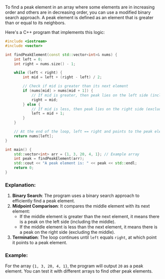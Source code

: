 To find a peak element in an array where some elements are in increasing order and others are in decreasing order, you can use a modified binary search approach. A peak element is defined as an element that is greater than or equal to its neighbors.

Here's a C++ program that implements this logic:

```cpp
#include <iostream>
#include <vector>

int findPeakElement(const std::vector<int>& nums) {
    int left = 0;
    int right = nums.size() - 1;

    while (left < right) {
        int mid = left + (right - left) / 2;

        // Check if mid is greater than its next element
        if (nums[mid] > nums[mid + 1]) {
            // If mid is greater, then peak lies on the left side (including mid)
            right = mid;
        } else {
            // If mid is less, then peak lies on the right side (excluding mid)
            left = mid + 1;
        }
    }

    // At the end of the loop, left == right and points to the peak element
    return nums[left];
}

int main() {
    std::vector<int> arr = {1, 3, 20, 4, 1}; // Example array
    int peak = findPeakElement(arr);
    std::cout << "A peak element is: " << peak << std::endl;
    return 0;
}
```

### Explanation:
1. **Binary Search**: The program uses a binary search approach to efficiently find a peak element.
2. **Midpoint Comparison**: It compares the middle element with its next element:
   - If the middle element is greater than the next element, it means there is a peak on the left side (including the middle).
   - If the middle element is less than the next element, it means there is a peak on the right side (excluding the middle).
3. **Termination**: The loop continues until `left` equals `right`, at which point it points to a peak element.

### Example:
For the array `{1, 3, 20, 4, 1}`, the program will output `20` as a peak element. You can test it with different arrays to find other peak elements.
